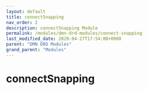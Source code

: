 ```yaml
---
layout: default
title: connectSnapping 
nav_order: 2
description: connectSnapping Module
permalink: /modules/dmn-drd-modules/connect-snapping
last_modified_date: 2020-04-27T17:54:08+0000
parent: "DMN DRD Modules"
grand_parent: "Modules"
---
```


# connectSnapping